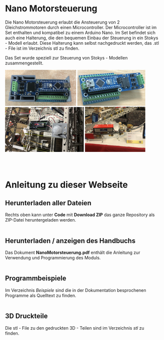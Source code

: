 # Nano Motorsteuerung

Die Nano Motorsteuerung erlaubt die Ansteuerung von 2 Gleichstrommotoren durch einen Microcontroller. Der Microcontroller ist im Set enthalten und kompatibel zu einem Arduino Nano.
Im Set befindet sich auch eine Halterung, die den bequemen Einbau der Steuerung in ein Stokys - Modell erlaubt. Diese Halterung kann selbst nachgedruckt werden, das .stl - File ist im Verzeichnis stl zu finden.

Das Set wurde speziell zur Steuerung von Stokys - Modellen zusammengestellt.  

<p align="left">
  <img src="img/SteuerungHalterung.jpeg" width=46% title="Mit Halterung">
  <img src="img/SteuerungElektronik.jpg" width=44% title="Die Steuerung">
  <br>
  <img src="img/Cabrio3.jpeg" width=51% alt="Beispiel eines Modells">
  <img src="img/Zahnrad.jpeg" width=39% alt="Beispiel eines Modells">

 </p>
<br>
<br>

# Anleitung zu dieser Webseite

## Herunterladen aller Dateien
Rechts oben kann unter **Code** mit **Download ZIP** das ganze Repository als ZIP-Datei heruntergeladen werden.
<br>
<br>
## Herunterladen / anzeigen des Handbuchs
Das Dokument **NanoMotorsteuerung.pdf** enthält die Anleitung zur Verwendung und Programmierung des Moduls.
<br>
<br>
## Programmbeispiele
Im Verzeichnis *Beispiele* sind die in der Dokumentation besprochenen Programme als Quelltext zu finden.
<br>
<br>
## 3D Druckteile
Die stl - File zu den gedruckten 3D - Teilen sind im Verzeichnis *stl* zu finden.  
